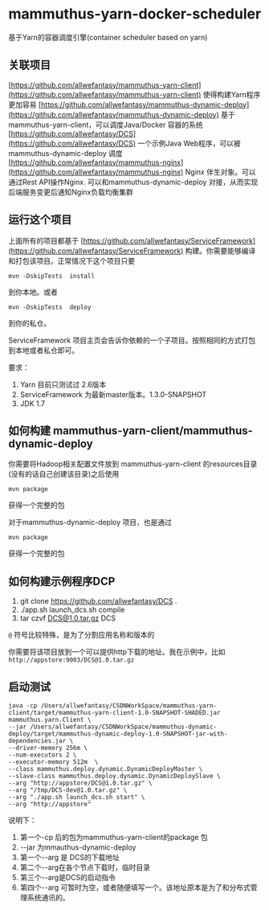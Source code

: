 # mammuthus-yarn-docker-scheduler
基于Yarn的容器调度引擎(container scheduler based on yarn)

## 关联项目

[https://github.com/allwefantasy/mammuthus-yarn-client](https://github.com/allwefantasy/mammuthus-yarn-client)   使得构建Yarn程序更加容易
[https://github.com/allwefantasy/mammuthus-dynamic-deploy](https://github.com/allwefantasy/mammuthus-dynamic-deploy) 基于mammuthus-yarn-client，可以调度Java/Docker 容器的系统
[https://github.com/allwefantasy/DCS](https://github.com/allwefantasy/DCS) 一个示例Java Web程序，可以被mammuthus-dynamic-deploy 调度
[https://github.com/allwefantasy/mammuthus-nginx](https://github.com/allwefantasy/mammuthus-nginx) Nginx 伴生对象。可以通过Rest API操作Nginx. 可以和mammuthus-dynamic-deploy 对接，从而实现后端服务变更后通知Nginx负载均衡集群

## 运行这个项目

上面所有的项目都基于 [https://github.com/allwefantasy/ServiceFramework](https://github.com/allwefantasy/ServiceFramework) 构建。你需要能够编译和打包该项目。正常情况下这个项目只要

```
mvn -DskipTests  install 
```
到你本地。或者

```
mvn -DskipTests  deploy 
```
到你的私仓。

ServiceFramework 项目主页会告诉你依赖的一个子项目。按照相同的方式打包到本地或者私仓即可。


要求：

1. Yarn 目前只测试过 2.6版本
2. ServiceFramework 为最新master版本。1.3.0-SNAPSHOT
3. JDK 1.7

## 如何构建 mammuthus-yarn-client/mammuthus-dynamic-deploy

你需要将Hadoop相关配置文件放到 mammuthus-yarn-client 的resources目录(没有的话自己创建该目录)之后使用

```
mvn package
```
获得一个完整的包

对于mammuthus-dynamic-deploy 项目，也是通过

```
mvn package
```
获得一个完整的包

## 如何构建示例程序DCP

1. git clone https://github.com/allwefantasy/DCS .
2. ./app.sh launch_dcs.sh compile
3. tar czvf DCS@1.0.tar.gz DCS

`@` 符号比较特殊，是为了分割应用名称和版本的

你需要将该项目放到一个可以提供http下载的地址。我在示例中，比如 `http://appstore:9003/DCS@1.0.tar.gz`

## 启动测试


```
java -cp /Users/allwefantasy/CSDNWorkSpace/mammuthus-yarn-client/target/mammuthus-yarn-client-1.0-SNAPSHOT-SHADED.jar mammuthus.yarn.Client \
--jar /Users/allwefantasy/CSDNWorkSpace/mammuthus-dynamic-deploy/target/mammuthus-dynamic-deploy-1.0-SNAPSHOT-jar-with-dependencies.jar \ 
--driver-memory 256m \
--num-executors 2 \
--executor-memory 512m  \
--class mammuthus.deploy.dynamic.DynamicDeployMaster \
--slave-class mammuthus.deploy.dynamic.DynamicDeploySlave \
--arg "http://appstore/DCS@1.0.tar.gz" \
--arg "/tmp/DCS-dev@1.0.tar.gz" \
--arg "./app.sh launch_dcs.sh start" \
--arg "http://appstore" 
```

说明下：

1. 第一个-cp 后的包为mammuthus-yarn-client的package 包
2. --jar 为mmauthus-dynamic-deploy
3. 第一个--arg 是 DCS的下载地址
4. 第二个--arg在各个节点下载时，临时目录
5. 第三个--arg是DCS的启动指令
6. 第四个--arg 可暂时为空，或者随便填写一个。该地址原本是为了和分布式管理系统通讯的。





